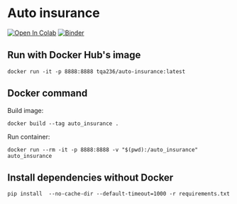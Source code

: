 # Auto insurance

[![Open In Colab](https://colab.research.google.com/assets/colab-badge.svg)](https://colab.research.google.com/github/tqa236/auto-insurance/blob/main/Train.ipynb)
[![Binder](https://mybinder.org/badge_logo.svg)](https://mybinder.org/v2/gh/tqa236/auto-insurance/HEAD?filepath=Train.ipynb)

## Run with Docker Hub's image

```console
docker run -it -p 8888:8888 tqa236/auto-insurance:latest
```

## Docker command

Build image:

```console
docker build --tag auto_insurance .
```

Run container:

```console
docker run --rm -it -p 8888:8888 -v "$(pwd):/auto_insurance" auto_insurance
```

## Install dependencies without Docker

```console
pip install  --no-cache-dir --default-timeout=1000 -r requirements.txt
```